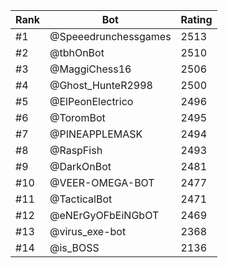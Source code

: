 Rank|Bot|Rating
---|---|---
#1|@Speeedrunchessgames|2513
#2|@tbhOnBot|2510
#3|@MaggiChess16|2506
#4|@Ghost_HunteR2998|2500
#5|@ElPeonElectrico|2496
#6|@ToromBot|2495
#7|@PINEAPPLEMASK|2494
#8|@RaspFish|2493
#9|@DarkOnBot|2481
#10|@VEER-OMEGA-BOT|2477
#11|@TacticalBot|2471
#12|@eNErGyOFbEiNGbOT|2469
#13|@virus_exe-bot|2368
#14|@is_BOSS|2136
